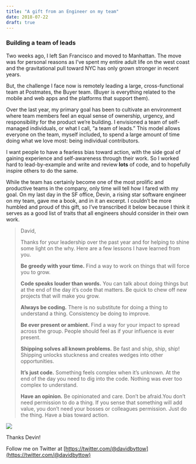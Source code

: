 ```yaml
---
title: "A gift from an Engineer on my team"
date: 2018-07-22
draft: true
---
```


### Building a team of leads

Two weeks ago, I left San Francisco and moved to Manhattan. The move was for personal reasons as I’ve spent my entire adult life on the west coast and the gravitational pull toward NYC has only grown stronger in recent years.

But, the challenge I face now is remotely leading a large, cross-functional team at Postmates, the Buyer team. (Buyer is everything related to the mobile and web apps and the platforms that support them).

Over the last year, my primary goal has been to cultivate an environment where team members feel an equal sense of ownership, urgency, and responsibility for the product we’re building. I envisioned a team of self-managed individuals, or what I call, “a team of leads.” This model allows everyone on the team, myself included, to spend a large amount of time doing what we love most: being individual contributors.

I want people to have a fearless bias toward action, with the side goal of gaining experience and self-awareness through their work. So I worked hard to lead-by-example and write and review **lots** of code, and to hopefully inspire others to do the same.

While the team has certainly become one of the most prolific and productive teams in the company, only time will tell how I fared with my goal. On my last day in the SF office, Devin, a rising star software engineer on my team, gave me a book, and in it an excerpt. I couldn’t be more humbled and proud of this gift, so I’ve transcribed it below because I think it serves as a good list of traits that all engineers should consider in their own work.
> David,
>
> Thanks for your leadership over the past year and for helping to shine some light on the why. Here are a few lessons I have learned from you.
>
> **Be greedy with your time.** Find a way to work on things that will force you to grow.
>
> **Code speaks louder than words.** You can talk about doing things but at the end of the day it’s code that matters. Be quick to chew off new projects that will make you grow.
>
> **Always be coding.** There is no substitute for doing a thing to understand a thing. Consistency be doing to improve.
>
> **Be ever present or ambient.** Find a way for your impact to spread across the group. People should feel as if your influence is ever present.
>
> **Shipping solves all known problems.** Be fast and ship, ship, ship! Shipping unlocks stuckness and creates wedges into other opportunities.
>
> **It’s just code.** Something feels complex when it’s unknown. At the end of the day you need to dig into the code. Nothing was ever too complex to understand.
>
> **Have an opinion.** Be opinionated and care. Don’t be afraid.You don’t need permission to do a thing. If you sense that something will add value, you don’t need your bosses or colleagues permission. Just do the thing. Have a bias toward action.

![](https://cdn-images-1.medium.com/max/5952/1*OMsEOxn4NMPOLgD-LWMjpQ.jpeg)

Thanks Devin!

Follow me on Twitter at [https://twitter.com/@davidbyttow](https://twitter.com/@davidbyttow)
